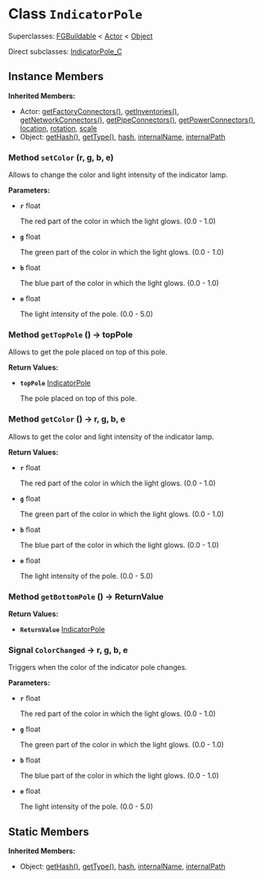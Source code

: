 # Class <code>IndicatorPole</code>

Superclasses: <a href="FGBuildable.md">FGBuildable</a> < <a href="Actor.md">Actor</a> < <a href="Object.md">Object</a>

Direct subclasses: <a href="IndicatorPole_C.md">IndicatorPole_C</a>


## Instance Members
<b>Inherited Members:</b>
- Actor: <a href="Actor.md#user-content-get-factory-connectors">getFactoryConnectors()</a>, <a href="Actor.md#user-content-get-inventories">getInventories()</a>, <a href="Actor.md#user-content-get-network-connectors">getNetworkConnectors()</a>, <a href="Actor.md#user-content-get-pipe-connectors">getPipeConnectors()</a>, <a href="Actor.md#user-content-get-power-connectors">getPowerConnectors()</a>, <a href="Actor.md#user-content-location">location</a>, <a href="Actor.md#user-content-rotation">rotation</a>, <a href="Actor.md#user-content-scale">scale</a>
- Object: <a href="Object.md#user-content-get-hash">getHash()</a>, <a href="Object.md#user-content-get-type">getType()</a>, <a href="Object.md#user-content-hash">hash</a>, <a href="Object.md#user-content-internal-name">internalName</a>, <a href="Object.md#user-content-internal-path">internalPath</a>
### Method <code id="set-color">setColor</code> (r, g, b, e)
Allows to change the color and light intensity of the indicator lamp.

<b>Parameters:</b>

- <code><b>r</b></code> float

  The red part of the color in which the light glows. (0.0 - 1.0)
- <code><b>g</b></code> float

  The green part of the color in which the light glows. (0.0 - 1.0)
- <code><b>b</b></code> float

  The blue part of the color in which the light glows. (0.0 - 1.0)
- <code><b>e</b></code> float

  The light intensity of the pole. (0.0 - 5.0)

### Method <code id="get-top-pole">getTopPole</code> () → topPole
Allows to get the pole placed on top of this pole.


<b>Return Values:</b>

- <code><b>topPole</b></code> <a href="IndicatorPole.md">IndicatorPole</a>

  The pole placed on top of this pole.
### Method <code id="get-color">getColor</code> () → r, g, b, e
Allows to get the color and light intensity of the indicator lamp.


<b>Return Values:</b>

- <code><b>r</b></code> float

  The red part of the color in which the light glows. (0.0 - 1.0)
- <code><b>g</b></code> float

  The green part of the color in which the light glows. (0.0 - 1.0)
- <code><b>b</b></code> float

  The blue part of the color in which the light glows. (0.0 - 1.0)
- <code><b>e</b></code> float

  The light intensity of the pole. (0.0 - 5.0)
### Method <code id="get-bottom-pole">getBottomPole</code> () → ReturnValue



<b>Return Values:</b>

- <code><b>ReturnValue</b></code> <a href="IndicatorPole.md">IndicatorPole</a>

  
### Signal <code id="-color-changed">ColorChanged</code> → r, g, b, e
Triggers when the color of the indicator pole changes.

<b>Parameters:</b>

- <code><b>r</b></code> float

  The red part of the color in which the light glows. (0.0 - 1.0)
- <code><b>g</b></code> float

  The green part of the color in which the light glows. (0.0 - 1.0)
- <code><b>b</b></code> float

  The blue part of the color in which the light glows. (0.0 - 1.0)
- <code><b>e</b></code> float

  The light intensity of the pole. (0.0 - 5.0)
## Static Members
<b>Inherited Members:</b>
- Object: <a href="Object.md#user-content-s-get-hash">getHash()</a>, <a href="Object.md#user-content-s-get-type">getType()</a>, <a href="Object.md#user-content-s-hash">hash</a>, <a href="Object.md#user-content-s-internal-name">internalName</a>, <a href="Object.md#user-content-s-internal-path">internalPath</a>